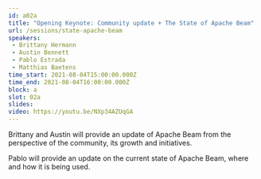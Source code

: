```yaml
---
id: a02a
title: "Opening Keynote: Community update + The State of Apache Beam"
url: /sessions/state-apache-beam
speakers:
 - Brittany Hermann
 - Austin Bennett
 - Pablo Estrada
 - Matthias Baetens
time_start: 2021-08-04T15:00:00.000Z
time_end: 2021-08-04T16:00:00.000Z
block: a
slot: 02a
slides: 
video: https://youtu.be/NXp34AZUqGA
---
```


Brittany and Austin will provide an update of Apache Beam from the perspective of the community, its growth and initiatives.

Pablo will provide an update on the current state of Apache Beam, where and how it is being used.